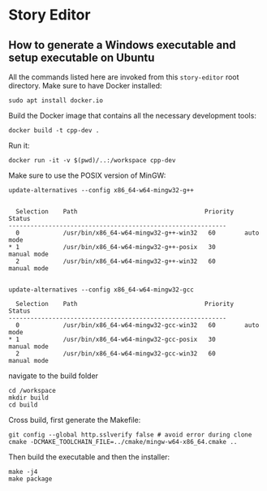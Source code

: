 # Story Editor

## How to generate a Windows executable and setup executable on Ubuntu

All the commands listed here are invoked from this `story-editor` root directory.
Make sure to have Docker installed:

```
sudo apt install docker.io
```

Build the Docker image that contains all the necessary development tools:

```
docker build -t cpp-dev .
```

Run it:

```
docker run -it -v $(pwd)/..:/workspace cpp-dev
```


Make sure to use the POSIX version of MinGW:

```
update-alternatives --config x86_64-w64-mingw32-g++


  Selection    Path                                   Priority   Status
------------------------------------------------------------
  0            /usr/bin/x86_64-w64-mingw32-g++-win32   60        auto mode
* 1            /usr/bin/x86_64-w64-mingw32-g++-posix   30        manual mode
  2            /usr/bin/x86_64-w64-mingw32-g++-win32   60        manual mode


update-alternatives --config x86_64-w64-mingw32-gcc

  Selection    Path                                   Priority   Status
------------------------------------------------------------
  0            /usr/bin/x86_64-w64-mingw32-gcc-win32   60        auto mode
* 1            /usr/bin/x86_64-w64-mingw32-gcc-posix   30        manual mode
  2            /usr/bin/x86_64-w64-mingw32-gcc-win32   60        manual mode

```

navigate to the build folder

```
cd /workspace
mkdir build
cd build
```

Cross build, first generate the Makefile:

```
git config --global http.sslverify false # avoid error during clone
cmake -DCMAKE_TOOLCHAIN_FILE=../cmake/mingw-w64-x86_64.cmake ..
```

Then build the executable and then the installer:


```
make -j4
make package

```


